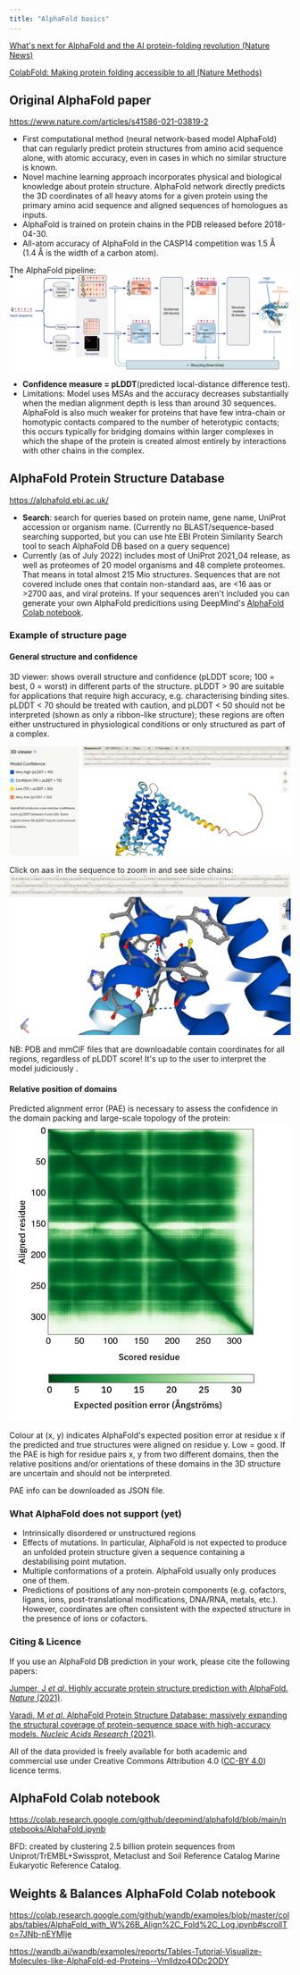 ```yaml
---
title: "AlphaFold basics"
---
```


[What's next for AlphaFold and the AI protein-folding revolution (Nature News)](https://www.nature.com/articles/d41586-022-00997-5)

[ColabFold: Making protein folding accessible to all (Nature Methods)](https://www.nature.com/articles/s41592-022-01488-1)


## Original AlphaFold paper
https://www.nature.com/articles/s41586-021-03819-2
- First computational method (neural network-based model AlphaFold) that can regularly predict protein structures from amino acid sequence alone, with atomic accuracy, even in cases in which no similar structure is known. 
- Novel machine learning approach incorporates physical and biological knowledge about protein structure. AlphaFold network directly predicts the 3D coordinates of all heavy atoms for a given protein using the primary amino acid sequence and aligned sequences of homologues as inputs.
- AlphaFold is trained on protein chains in the PDB released before 2018-04-30. 
- All-atom accuracy of AlphaFold in the CASP14 competition was 1.5 Å (1.4 Å is the width of a carbon atom). 

The AlphaFold pipeline:
![](projects/attachments/Pasted%20image%2020221023095944.png)

- **Confidence measure = pLDDT**(predicted local-distance difference test).
- Limitations: Model uses MSAs and the accuracy decreases substantially when the median alignment depth is less than around 30 sequences. AlphaFold is also much weaker for proteins that have few intra-chain or homotypic contacts compared to the number of heterotypic contacts; this occurs typically for bridging domains within larger complexes in which the shape of the protein is created almost entirely by interactions with other chains in the complex. 

## AlphaFold Protein Structure Database
https://alphafold.ebi.ac.uk/

- **Search**: search for queries based on protein name, gene name, UniProt accession or organism name. (Currently no BLAST/sequence-based searching supported, but you can use hte EBI Protein Similarity Search tool to seach AlphaFold DB based on a query sequence)
- Currently (as of July 2022) includes most of UniProt 2021_04 release, as well as proteomes of 20 model organisms and 48 complete proteomes. That means in total almost 215 Mio structures. Sequences that are not covered include ones that contain non-standard aas, are <16 aas or >2700 aas, and viral proteins. If your sequences aren't included you can generate your own AlphaFold predicitions using DeepMind's [AlphaFold Colab notebook](projects/coding/AlphaFold.md#AlphaFold%20Colab%20notebook). 

### Example of structure page

#### General structure and confidence
3D viewer: shows overall structure and confidence (pLDDT score; 100 = best, 0 = worst) in different parts of the structure. pLDDT > 90 are suitable for applications that require high accuracy, e.g. characterising binding sites. pLDDT < 70 should be treated with caution, and pLDDT < 50 should not be interpreted (shown as only a ribbon-like structure); these regions are often either unstructured in physiological conditions or only structured as part of a complex. 

![](projects/attachments/Pasted%20image%2020221023102704.png)

Click on aas in the sequence to zoom in and see side chains:
![](projects/attachments/Pasted%20image%2020221023102819.png)

NB: PDB and mmCIF files that are downloadable contain coordinates for all regions, regardless of pLDDT score! It's up to the user to interpret the model judiciously . 


#### Relative position of domains
Predicted alignment error (PAE) is necessary to assess the confidence in the domain packing and large-scale topology of the protein:
![](projects/attachments/Pasted%20image%2020221023103017.png)

Colour at (x, y) indicates AlphaFold's expected position error at residue x if the predicted and true structures were aligned on residue y. Low = good. If the PAE is high for residue pairs x, y from two different domains, then the relative positions and/or orientations of these domains in the 3D structure are uncertain and should not be interpreted. 

PAE info can be downloaded as JSON file.

### What AlphaFold does not support (yet)
- Intrinsically disordered or unstructured regions
- Effects of mutations. In particular, AlphaFold is not expected to produce an unfolded protein structure given a sequence containing a destabilising point mutation. 
- Multiple conformations of a protein. AlphaFold usually only produces one of them. 
- Predictions of positions of any non-protein components (e.g. cofactors, ligans, ions, post-translational modifications, DNA/RNA, metals, etc.). However, coordinates are often consistent with the expected structure in the presence of ions or cofactors. 


### Citing  & Licence
If you use an AlphaFold DB prediction in your work, please cite the following papers:  
  
[Jumper, J _et al_. Highly accurate protein structure prediction with AlphaFold. _Nature_ (2021)](https://www.nature.com/articles/s41586-021-03819-2).  
  
[Varadi, M _et al_. AlphaFold Protein Structure Database: massively expanding the structural coverage of protein-sequence space with high-accuracy models. _Nucleic Acids Research_ (2021)](https://academic.oup.com/nar/advance-article/doi/10.1093/nar/gkab1061/6430488).

All of the data provided is freely available for both academic and commercial use under Creative Commons Attribution 4.0 ([CC-BY 4.0](https://creativecommons.org/licenses/by/4.0/)) licence terms.



## AlphaFold Colab notebook
https://colab.research.google.com/github/deepmind/alphafold/blob/main/notebooks/AlphaFold.ipynb

BFD: created by clustering 2.5 billion protein sequences from Uniprot/TrEMBL+Swissprot, Metaclust and Soil Reference Catalog Marine Eukaryotic Reference Catalog.

## Weights & Balances AlphaFold Colab notebook
https://colab.research.google.com/github/wandb/examples/blob/master/colabs/tables/AlphaFold_with_W%26B_Align%2C_Fold%2C_Log.ipynb#scrollTo=7JNb-nEYMlje

https://wandb.ai/wandb/examples/reports/Tables-Tutorial-Visualize-Molecules-like-AlphaFold-ed-Proteins--Vmlldzo4ODc2ODY

